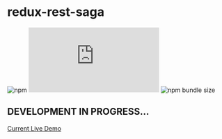 # redux-rest-saga
![npm](https://img.shields.io/npm/v/redux-rest-saga)
![GitHub file size in bytes](https://img.shields.io/github/size/lbenamer/redux-rest-saga/src/index.js)
![npm bundle size](https://img.shields.io/bundlephobia/min/react-redux-saga)


## DEVELOPMENT IN PROGRESS...

[Current Live Demo](https://codesandbox.io/s/reduxrs-0qjsb?file=/src/index.js)
